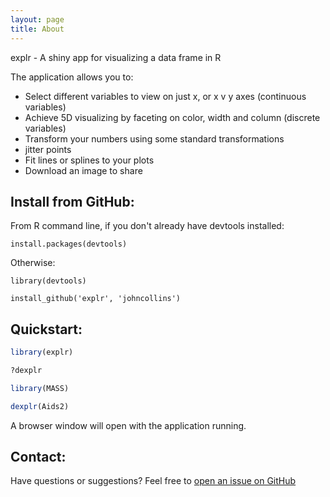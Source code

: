 ```yaml
---
layout: page
title: About
---
```


<p class="message">
  explr - A shiny app for visualizing a data frame in R
</p>


The application allows you to:

* Select different variables to view on just x, or x v y axes (continuous variables)
* Achieve 5D visualizing by faceting on color, width and column (discrete variables)
* Transform your numbers using some standard transformations
* jitter points
* Fit lines or splines to your plots
* Download an image to share

## Install from GitHub:

From R command line, if you don't already have devtools installed:

```
install.packages(devtools)
```

Otherwise:

```
library(devtools)

install_github('explr', 'johncollins')
```

## Quickstart:

```R
library(explr)

?dexplr

library(MASS)

dexplr(Aids2)
```

A browser window will open with the application running.

## Contact:

Have questions or suggestions? Feel free to [open an issue on GitHub](https://github.com/johncollins/explr/issues/new)

